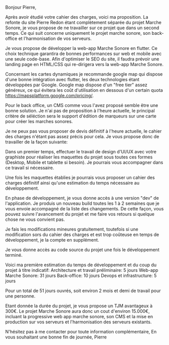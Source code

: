Bonjour Pierre,

Après avoir étudié votre cahier des charges, voici ma proposition.
La refonte du site Pierre Redon étant complètement séparée du projet Marche Sonore, je vous propose de ne travailler sur ce projet que dans un second temps. Ce qui suit concerne uniquement le projet marche sonore, son back-office et l'harmonisation de vos serveurs.

Je vous propose de développer la web-app Marche Sonore en flutter. Ce choix technique garantira de bonnes performances sur web et mobile avec une seule code-base. Afin d'optimiser le SEO du site, il faudra prévoir une landing page en HTML/CSS qui re-dirigera vers la web-app Marche Sonore.

Concernant les cartes dynamiques je recommande google map qui dispose d'une bonne intégration avec flutter, les deux technologies étant développées par Google. Google map dispose d'un "free tier" assez généreux, ce qui évitera les coût d'utilisation en dessous d'un certain quota https://mapsplatform.google.com/pricing/.

Pour le back office, un CMS comme vous l'avez proposé semble être une bonne solution. Je n'ai pas de proposition à l'heure actuelle, le principal critère de séléction sera le support d'édition de marqueurs sur une carte pour créer les marches sonores.

Je ne peux pas vous proposer de devis définitif à l'heure actuelle, le cahier des charges n'étant pas assez précis pour cela. Je vous propose donc de travailler de la façon suivante:

Dans un premier temps, effectuer le travail de design d'UI/UX avec votre graphiste pour réaliser les maquettes du projet sous toutes ces formes (Desktop, Mobile et tablette si besoin). Je pourrais vous accompagner dans ce travail si nécessaire.

Une fois les maquettes établies je pourrais vous proposer un cahier des charges définitif ainsi qu'une estimation du temps nécessaire au développement.

En phase de développement, je vous donne accès à une version "dev" de l'application. Je produis un nouveau build toutes les 1 à 2 semaines que je vous envoie accompagné de la liste des changements. De cette façon, vous pouvez suivre l'avancement du projet et me faire vos retours si quelque chose ne vous convient pas.

Je fais les modifications mineures gratuitement, toutefois si une modification sors du cahier des charges et est trop coûteuse en temps de développement, je la compte en supplément.

Je vous donne accès au code source du projet une fois le développement terminé.

Voici ma première estimation du temps de développement et du coup du projet à titre indicatif:
Architecture et travail préliminaire: 5 jours
Web-app Marche Sonore: 31 jours
Back-office: 10 jours
Devops et infrastructure: 5 jours

Pour un total de 51 jours ouvrés, soit environ 2 mois et demi de travail pour une personne.

Etant donnée la durée du projet, je vous propose un TJM avantageux à 300€. Le projet Marche Sonore aura donc un cout d'environ 15.000€, incluant la progressive web app marche sonore, son CMS et la mise en production sur vos serveurs et l'harmonisation des serveurs existants.

N'hésitez pas à me contacter pour toute information complémentaire,
En vous souhaitant une bonne fin de journée,
Pierre